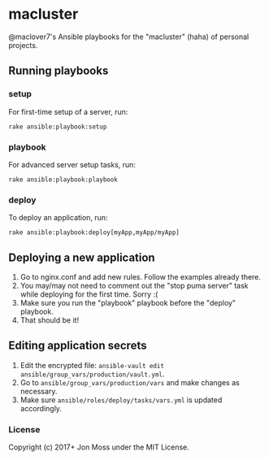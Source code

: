 # macluster

@maclover7's Ansible playbooks for the "macluster" (haha) of personal
projects.

## Running playbooks

### setup

For first-time setup of a server, run:

```
rake ansible:playbook:setup
```

### playbook

For advanced server setup tasks, run:

```
rake ansible:playbook:playbook
```

### deploy

To deploy an application, run:

```
rake ansible:playbook:deploy[myApp,myApp/myApp]
```

## Deploying a new application

1. Go to nginx.conf and add new rules. Follow the examples already
   there.
2. You may/may not need to comment out the "stop puma server" task while
   deploying for the first time. Sorry :(
3. Make sure you run the "playbook" playbook before the "deploy"
   playbook.
4. That should be it!

## Editing application secrets

1. Edit the encrypted file: `ansible-vault edit ansible/group_vars/production/vault.yml`.
2. Go to `ansible/group_vars/production/vars` and make changes as
   necessary.
3. Make sure `ansible/roles/deploy/tasks/vars.yml` is updated
   accordingly.

### License

Copyright (c) 2017+ Jon Moss under the MIT License.
